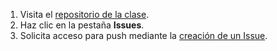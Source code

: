 [//]: # "This is used in both the CLI and Desktop course"

1. Visita el [repositorio de la clase](https://github.com/githubschool/on-demand-github-pages/).
1. Haz clic en la pestaña **Issues**.
1. Solicita acceso para push mediante la [creación de un Issue](https://github.com/githubschool/on-demand-github-pages/issues/).
